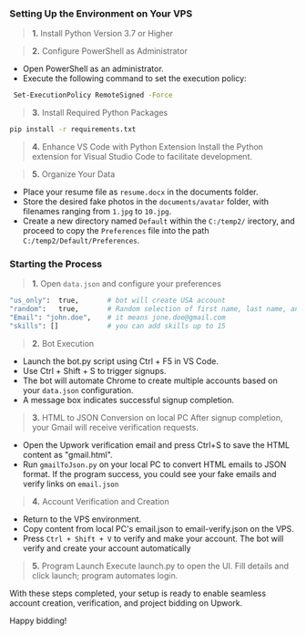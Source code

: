 
###  Setting Up the Environment on Your VPS

> **1.** Install Python Version 3.7 or Higher

> **2.** Configure PowerShell as Administrator
- Open PowerShell as an administrator.
- Execute the following command to set the execution policy:
```bash
 Set-ExecutionPolicy RemoteSigned -Force
```

> **3.** Install Required Python Packages
```bash
pip install -r requirements.txt
```

> **4.** Enhance VS Code with Python Extension
Install the Python extension for Visual Studio Code to facilitate development.

> **5.** Organize Your Data
- Place your resume file as `resume.docx` in the documents folder.
- Store the desired fake photos in the `documents/avatar` folder, with filenames ranging from `1.jpg` to `10.jpg`.
- Create a new directory named `Default` within the `C:/temp2/`  irectory, and proceed to copy the `Preferences` file into the path `C:/temp2/Default/Preferences`.

### Starting the Process 
> **1.** Open `data.json` and configure your preferences
```bash
"us_only":  true,       # bot will create USA account
"random":   true,       # Random selection of first name, last name, and photo for account
"Email": "john.doe",    # it means jone.doe@gmail.com
"skills": []            # you can add skills up to 15
```
 
> **2.** Bot Execution
- Launch the bot.py script using Ctrl + F5 in VS Code.
- Use Ctrl + Shift + S to trigger signups.
- The bot will automate Chrome to create multiple accounts based on your `data.json` configuration.
- A message box indicates successful signup completion.

> **3.** HTML to JSON Conversion on local PC
After signup completion, your Gmail will receive verification requests.
- Open the Upwork verification email and press Ctrl+S to save the HTML content as "gmail.html".
- Run `gmailToJson.py` on your local PC to convert HTML emails to JSON format.
If the program success, you could see your fake emails and verify links on `email.json`

> **4.** Account Verification and Creation
- Return to the VPS environment.
- Copy content from local PC's email.json to email-verify.json on the VPS.
- Press `Ctrl + Shift + V` to verify and make your account.
The bot will verify and create your account automatically

> **5.** Program Launch
Execute launch.py to open the UI.
Fill details and click launch; program automates login.

With these steps completed, your setup is ready to enable seamless account creation, verification, and project bidding on Upwork. 

Happy bidding!